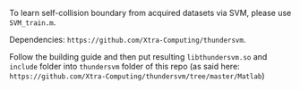 To learn self-collision boundary from acquired datasets via SVM, please use `SVM_train.m`.

Dependencies: `https://github.com/Xtra-Computing/thundersvm`. 

Follow the building guide and then put resulting `libthundersvm.so` and `include` folder into `thundersvm` folder of this repo (as said here: `https://github.com/Xtra-Computing/thundersvm/tree/master/Matlab`)
